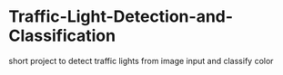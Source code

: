 # Traffic-Light-Detection-and-Classification
short project to detect traffic lights from image input and classify color

